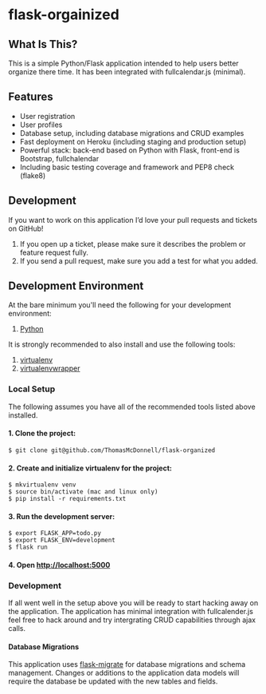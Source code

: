 # flask-orgainized

What Is This?
-------------

This is a simple Python/Flask application intended to help users better organize there time. It has been integrated with fullcalendar.js (minimal).  

## Features
* User registration 
* User profiles
* Database setup, including database migrations and CRUD examples
* Fast deployment on Heroku (including staging and production setup)
* Powerful stack: back-end based on Python with Flask, front-end is Bootstrap, fullchalendar
* Including basic testing coverage and framework and PEP8 check (flake8)


Development
-----------

If you want to work on this application I’d love your pull requests and tickets on GitHub!

1. If you open up a ticket, please make sure it describes the problem or feature request fully.
2. If you send a pull request, make sure you add a test for what you added.

## Development Environment

At the bare minimum you'll need the following for your development environment:

1. [Python](http://www.python.org/)

It is strongly recommended to also install and use the following tools:

1. [virtualenv](https://python-guide.readthedocs.org/en/latest/dev/virtualenvs/#virtualenv)
2. [virtualenvwrapper](https://python-guide.readthedocs.org/en/latest/dev/virtualenvs/#virtualenvwrapper)

### Local Setup

The following assumes you have all of the recommended tools listed above installed.

#### 1. Clone the project:

    $ git clone git@github.com/ThomasMcDonnell/flask-organized

#### 2. Create and initialize virtualenv for the project:

    $ mkvirtualenv venv
    $ source bin/activate (mac and linux only)
    $ pip install -r requirements.txt

#### 3. Run the development server:

    $ export FLASK_APP=todo.py
    $ export FLASK_ENV=development
    $ flask run

#### 4. Open [http://localhost:5000](http://localhost:5000)


### Development

If all went well in the setup above you will be ready to start hacking away on
the application. The application has minimal integration with fullcalender.js feel free 
to hack around and try intergrating CRUD capabilities through ajax calls. 

#### Database Migrations

This application uses [flask-migrate](http://flask-migrate.readthedocs.org/) for database
migrations and schema management. Changes or additions to the application data
models will require the database be updated with the new tables and fields.


